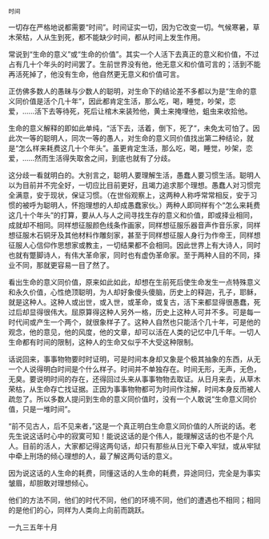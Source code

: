     时间 

   一切存在严格地说都需要“时间”。时间证实一切，因为它改变一切。气候寒暑，草木荣枯，人从生到死，都不能缺少时间，都从时间上发生作用。 

   常说到“生命的意义”或“生命的价值”。其实一个人活下去真正的意义和价值，不过占有几十个年头的时间罢了。生前世界没有他，他无意义和价值可言的；活到不能再活死掉了，他没有生命，他自然更无意义和价值可言。

   正仿佛多数人的愚昧与少数人的聪明，对生命下的结论差不多都以为是“生命的意义同价值是活个几十年”，因此都肯定生活，那么吃，喝，睡觉，吵架，恋爱，……活下去等待死，死后让棺木来装殓他，黄土来掩埋他，蛆虫来收拾他。

   生命的意义解释的即如此单纯，“活下去，活着，倒下，死了”，未免太可怕了。因此次一等的聪明人，同次一等的愚人，对生命的意义同价值找出第二种结论，就是“怎么样来耗费这几十个年头”。虽更肯定生活，那么吃，喝，睡觉，吵架，恋爱，……然而生活得失取舍之间，到底也就有了分歧。

   这分歧一看就明白的。大别言之，聪明人要理解生活，愚蠢人要习惯生活。聪明人以为目前并不完全好，一切应比目前更好，且竭力追求那个理想。愚蠢人对习惯完全满意，安于现状，保证习惯。（在世俗观察上，这两种人称呼常常相反，安于习惯的被呼为聪明人，怀抱理想的人却成愚蠢家伙。）两种人即同样有个“怎么来耗费这几十个年头”的打算，要从人与人之间寻找生存的意义和价值，即或择业相同，成就却不相同。同样想征服颜色线条作画家，同样想征服乐器音声作音乐家，同样想征服木石铜牙及其他材料作雕刻家，甚至于同样想征服人身行为作帝王，同样想征服人心信仰作思想家或教主，一切结果都不会相同。因此世界上有大诗人，同时也就有蹩脚诗人，有伟大革命家，同时也有虚伪革命家。至于两种人目的不同，择业不同，那就更容易一目了然了。

   看出生命的意义同价值，原来如此如此，却想在生前死后使生命发生一点特殊意义和永久价值，心性绝顶聪明，为人却好象傻头傻脑，历史上的释迦，孔子，耶稣，就是这种人。这种人或出世，或入世，或革命，或复古，活下来都显得很愚蠢，死过后却显得很伟大。屈原算得这种人另外一格，历史上这种人可并不多。可是每一时代间或产生一个两个，就很象样子了。这种人自然也只能活个几十年，可是他的观念，他的意见，他的风度，他的文章，却可以活在人类的记忆中几千年。一切人生命都有时间的限制，这种人的生命又似乎不大受这种限制。

   话说回来，事事物物要时时证明，可是时间本身却又象是个极其抽象的东西，从无一个人说得明白时间是个什么样子。时间并不单独存在。时间无形，无声，无色，无臭。要说明时间的存在，还得回过头来从事事物物去取证。从日月来去，从草木荣枯，从生命存亡找证据。正因为事事物物都可为时间作注解，时间本身反而被人疏忽了。所以多数人提问到生命的意义同价值时，没有一个人敢说“生命意义同价值，只是一堆时间”。

   “前不见古人，后不见来者，”这是一个真正明白生命意义同价值的人所说的话。老先生说这话时心中的寂寞可知！能说这话的是个伟人，能理解这话的也不是个凡人。目前的活人，大家都记得这两句话，却只有那些从日光下牵入牢狱，或从牢狱中牵上刑场的倾心理想的人，最了解这两句话的意义。

   因为说这话的人生命的耗费，同懂这话的人生命的耗费，异途同归，完全是为事实皱眉，却胆敢对理想倾心。 

   他们的方法不同，他们的时代不同，他们的环境不同，他们的遭遇也不相同；相同的是他们的心，同样为人类向上向前而跳跃。 

   一九三五年十月 

